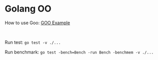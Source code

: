 # Golang OO

How to use Goo: [GOO Example](https://github.com/TimothyL96/goo-example)

<br>

Run test: `go test -v ./...`

Run benchmark: `go test -bench=Bench -run Bench -benchmem -v ./...`
